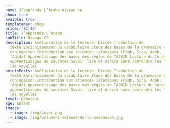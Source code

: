 ```yaml
---
name: J’apprends L’Arabe niveau cp
show: true
avaible: true
templateKey: shop
price: "12.40"
title: J’apprends L’Arabe
subTitle: Niveau CP
description: Amélioration de la lecture. Dictée Traduction de
  texte Enrichissement du vocabulaire Etude des bases de la grammaire et de la
  conjugaison Introduction aux sciences islamiques (Fiqh, Sira, Adab,
  ‘Aqida) Apprentissage des bases des règles de TAJWID Lecture du Coran et
  apprentissages de sourates Savoir lire et écrire sans confondre les lettres et
  les voyelles
pointsForts: Amélioration de la lecture. Dictée Traduction de
  texte Enrichissement du vocabulaire Etude des bases de la grammaire et de la
  conjugaison Introduction aux sciences islamiques (Fiqh, Sira, Adab,
  ‘Aqida) Apprentissage des bases des règles de TAJWID Lecture du Coran et
  apprentissages de sourates Savoir lire et écrire sans confondre les lettres et
  les voyelles
level: Débutant
age: Enfant
images:
  - image: /img/cover.png
  - image: /img/volume-1-methode-de-la-madrassah.jpg
---
```

